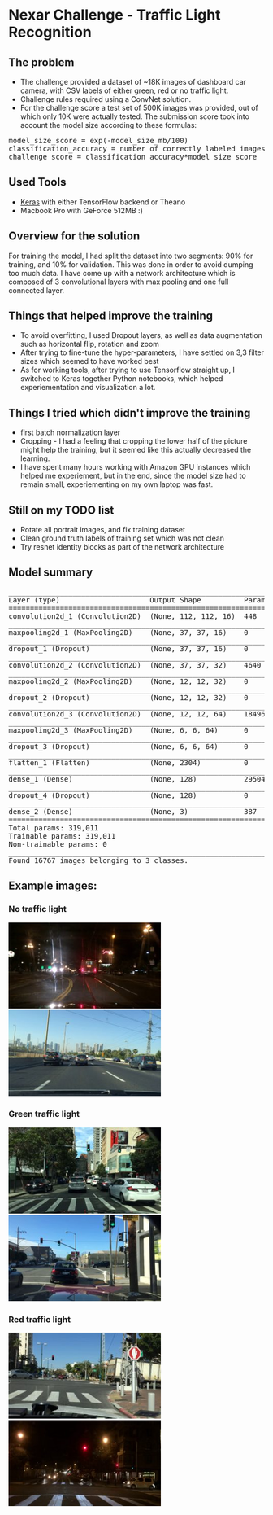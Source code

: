 # Nexar Challenge - Traffic Light Recognition

## The problem
* The challenge provided a dataset of ~18K images of dashboard car camera, with CSV labels of either green, red or no traffic light.
* Challenge rules required using a ConvNet solution.
* For the challenge score a test set of 500K images was provided, out of which only 10K were actually tested. The submission score took into account the model size according to these formulas:
<pre>
model_size_score = exp(-model_size_mb/100)
classification_accuracy = number of correctly labeled images/number of predictions
challenge_score = classification_accuracy*model_size_score
</pre>


## Used Tools
* [Keras](https://github.com/fchollet/keras/) with either TensorFlow backend or Theano
* Macbook Pro with GeForce 512MB :)

## Overview for the solution
For training the model, I had split the dataset into two segments: 90% for training, and 10% for validation. This was done in order to avoid dumping too much data.
I have come up with a network architecture which is composed of 3 convolutional layers with max pooling and one full connected layer.

## Things that helped improve the training
* To avoid overfitting, I used Dropout layers, as well as data augmentation such as horizontal flip, rotation and zoom
* After trying to fine-tune the hyper-parameters, I have settled on 3,3 filter sizes which seemed to have worked best
* As for working tools, after trying to use Tensorflow straight up, I switched to Keras together Python notebooks, which helped experiementation and visualization a lot.

## Things I tried which didn't improve the training
* first batch normalization layer
* Cropping - I had a feeling that cropping the lower half of the picture might help the training, but it seemed like this actually decreased the learning.
* I have spent many hours working with Amazon GPU instances which helped me experiement, but in the end, since the model size had to remain small, experiementing on my own laptop was fast.

## Still on my TODO list
* Rotate all portrait images, and fix training dataset
* Clean ground truth labels of training set which was not clean
* Try resnet identity blocks as part of the network architecture


## Model summary
<pre>
____________________________________________________________________________________________________
Layer (type)                     Output Shape          Param #     Connected to
====================================================================================================
convolution2d_1 (Convolution2D)  (None, 112, 112, 16)  448         convolution2d_input_1[0][0]
____________________________________________________________________________________________________
maxpooling2d_1 (MaxPooling2D)    (None, 37, 37, 16)    0           convolution2d_1[0][0]
____________________________________________________________________________________________________
dropout_1 (Dropout)              (None, 37, 37, 16)    0           maxpooling2d_1[0][0]
____________________________________________________________________________________________________
convolution2d_2 (Convolution2D)  (None, 37, 37, 32)    4640        dropout_1[0][0]
____________________________________________________________________________________________________
maxpooling2d_2 (MaxPooling2D)    (None, 12, 12, 32)    0           convolution2d_2[0][0]
____________________________________________________________________________________________________
dropout_2 (Dropout)              (None, 12, 12, 32)    0           maxpooling2d_2[0][0]
____________________________________________________________________________________________________
convolution2d_3 (Convolution2D)  (None, 12, 12, 64)    18496       dropout_2[0][0]
____________________________________________________________________________________________________
maxpooling2d_3 (MaxPooling2D)    (None, 6, 6, 64)      0           convolution2d_3[0][0]
____________________________________________________________________________________________________
dropout_3 (Dropout)              (None, 6, 6, 64)      0           maxpooling2d_3[0][0]
____________________________________________________________________________________________________
flatten_1 (Flatten)              (None, 2304)          0           dropout_3[0][0]
____________________________________________________________________________________________________
dense_1 (Dense)                  (None, 128)           295040      flatten_1[0][0]
____________________________________________________________________________________________________
dropout_4 (Dropout)              (None, 128)           0           dense_1[0][0]
____________________________________________________________________________________________________
dense_2 (Dense)                  (None, 3)             387         dropout_4[0][0]
====================================================================================================
Total params: 319,011
Trainable params: 319,011
Non-trainable params: 0
____________________________________________________________________________________________________
Found 16767 images belonging to 3 classes.
</pre>


## Example images:
### No traffic light
![No traffic light 1](/images/example-none-1.jpg)
![No traffic light 2](/images/example-none-2.jpg)
### Green traffic light
![Green light 1](/images/example-green-1.jpg)
![Green light 2](/images/example-green-2.jpg)
### Red traffic light
![Red light 1](/images/example-red-1.jpg)
![Red light 2](/images/example-red-2.jpg)
